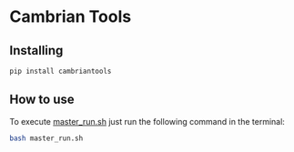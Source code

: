 # Cambrian Tools

## Installing

```bash
pip install cambriantools
```

## How to use
To execute [master_run.sh](master_run.sh) just run the following command in the terminal:
```bash
bash master_run.sh
```